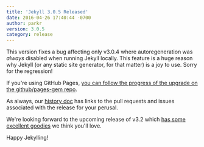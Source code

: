 ```yaml
---
title: 'Jekyll 3.0.5 Released'
date: 2016-04-26 17:40:44 -0700
author: parkr
version: 3.0.5
category: release
---
```


This version fixes a bug affecting only v3.0.4 where autoregeneration was
*always* disabled when running Jekyll locally. This feature is a huge
reason why Jekyll (or any static site generator, for that matter) is a joy
to use. Sorry for the regression!

If you're using GitHub Pages, [you can follow the progress of the upgrade
on the github/pages-gem repo](https://github.com/github/pages-gem/pull/285).

As always, our [history doc](/docs/history/#v3-0-5) has links to the pull
requests and issues associated with the release for your perusal.

We're looking forward to the upcoming release of v3.2 which [has some
excellent goodies](https://github.com/jekyll/jekyll/blob/master/History.markdown#head)
we think you'll love.

Happy Jekylling!
